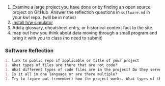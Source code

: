 
1. Examine a large project you have done or by finding an open source project on GitHub.  Answer the reflection questions in `software.md` in your kwl repo. (will be in notes)
1. [install h/w simulator](https://www.nand2tetris.org/software)
1. Add a glossary, cheatsheet entry, or historical context fact to the site.
1. map out how you think about data moving through a small program and bring it with you to class (no need to submit)

### Software Reflection


```markdown
1. link to public repo if applicable or title of your project
1. What types of files are there that are not code?
1. What different types of code files are in the project? Do they serve different goals?
1. Is it all in one language or are there multiple?
1. Try to figure out (remember) how the project works. What types of things, without running the code can you look at at a high level?
```
